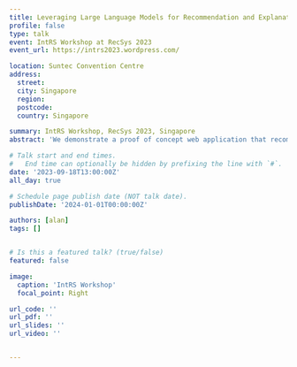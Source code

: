```yaml
---
title: Leveraging Large Language Models for Recommendation and Explanation
profile: false
type: talk
event: IntRS Workshop at RecSys 2023
event_url: https://intrs2023.wordpress.com/

location: Suntec Convention Centre
address:
  street: 
  city: Singapore
  region: 
  postcode: 
  country: Singapore

summary: IntRS Workshop, RecSys 2023, Singapore
abstract: 'We demonstrate a proof of concept web application that recommends movies and generates explanations for the recommendations using Large Language Models (LLMs). Specifically, the application uses ChatGPT as both a movie recommender and model for generating explanations of the recommendations. The application gathers user preferences (liked movies), user goals (type of recommendations), and offers personalized recommendations and explanations tailored according to the used-defined goals. In this demo, we showcase how recommendations and explanations can be customized according to user-defined criteria, such as personalization, novelty, or popularity, and implemented using LLMs.'

# Talk start and end times.
#   End time can optionally be hidden by prefixing the line with `#`.
date: '2023-09-18T13:00:00Z'
all_day: true

# Schedule page publish date (NOT talk date).
publishDate: '2024-01-01T00:00:00Z'

authors: [alan]
tags: []


# Is this a featured talk? (true/false)
featured: false

image:
  caption: 'IntRS Workshop'
  focal_point: Right

url_code: ''
url_pdf: ''
url_slides: ''
url_video: ''


---
```


